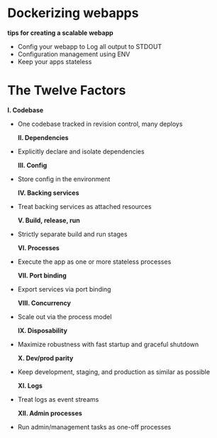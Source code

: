 # **Dockerizing webapps**

**tips for creating a scalable webapp**

- Config your webapp to Log all output to STDOUT
- Configuration management using ENV
- Keep your apps stateless

# The Twelve Factors

**I. Codebase**

- One codebase tracked in revision control, many deploys

  **II. Dependencies**

- Explicitly declare and isolate dependencies

  **III. Config**

- Store config in the environment

  **IV. Backing services**

- Treat backing services as attached resources

  **V. Build, release, run**

- Strictly separate build and run stages

  **VI. Processes**

- Execute the app as one or more stateless processes

  **VII. Port binding**

- Export services via port binding

  **VIII. Concurrency**

- Scale out via the process model

  **IX. Disposability**

- Maximize robustness with fast startup and graceful shutdown

  **X. Dev/prod parity**

- Keep development, staging, and production as similar as possible

  **XI. Logs**

- Treat logs as event streams

  **XII. Admin processes**

- Run admin/management tasks as one-off processes
